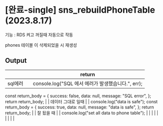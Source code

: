 # [완료-single] sns_rebuildPhoneTable (2023.8.17)

기능 : RDS 켜고 꺼질때 자동으로 작동

phones 테이블 이 삭제되었을 시 재생성

## Output

|  |  | return |
| --- | --- | --- |
| sql에러 |  | console.log("SQL 에서 에러가 발생했습니다.", err);
const return_body = {
success: false,
data: null,
message: "SQL error",
};
return return_body; |
| 데이터 그대로 일때 |  | console.log("data is safe");
const return_body = {
success: true,
data: null,
message: "data is safe",
};
return return_body; |
| 잘 됬을 때 |  | console.log("set all data to phone table"); |
|  |  |  |
|  |  |  |